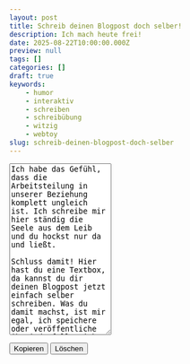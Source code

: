 ```yaml
---
layout: post
title: Schreib deinen Blogpost doch selber!
description: Ich mach heute frei!
date: 2025-08-22T10:00:00.000Z
preview: null
tags: []
categories: []
draft: true
keywords:
    - humor
    - interaktiv
    - schreiben
    - schreibübung
    - witzig
    - webtoy
slug: schreib-deinen-blogpost-doch-selber
---
```


<textarea id="user-input" name="user-input" rows="20">
Ich habe das Gefühl, dass die Arbeitsteilung in unserer Beziehung komplett ungleich ist. Ich schreibe mir hier ständig die Seele aus dem Leib und du hockst nur da und ließt.

Schluss damit! Hier hast du eine Textbox, da kannst du dir deinen Blogpost jetzt einfach selber schreiben. Was du damit machst, ist mir egal, ich speichere oder veröffentliche ihn jedenfalls nicht!
</textarea>
<button id="copy">Kopieren</button>
<button id="delete">Löschen</button>

<script src="{{ 'assets\scripts\copy-delete-buttons.js' | relative_url }}">